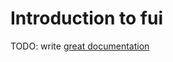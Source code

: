 # Introduction to fui

TODO: write [great documentation](http://jacobian.org/writing/great-documentation/what-to-write/)
